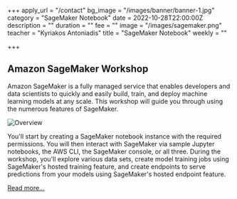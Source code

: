 +++
apply_url = "/contact"
bg_image = "/images/banner/banner-1.jpg"
category = "SageMaker Notebook"
date = 2022-10-28T22:00:00Z
description = ""
duration = ""
fee = ""
image = "/images/sagemaker.png"
teacher = "Kyriakos Antoniadis"
title = "SageMaker Notebook"
weekly = ""

+++
## Amazon SageMaker Workshop

Amazon SageMaker is a fully managed service that enables developers and data scientists to quickly and easily build, train, and deploy machine learning models at any scale. This workshop will guide you through using the numerous features of SageMaker.

![Overview](/images/sm-overview.png)

You'll start by creating a SageMaker notebook instance with the required permissions. You will then interact with SageMaker via sample Jupyter notebooks, the AWS CLI, the SageMaker console, or all three. During the workshop, you'll explore various data sets, create model training jobs using SageMaker's hosted training feature, and create endpoints to serve predictions from your models using SageMaker's hosted endpoint feature.

[Read more...](https://sagemaker-workshop.netlify.app/)